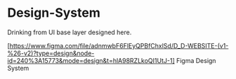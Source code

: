 # Design-System

Drinking from UI base layer designed here.

[https://www.figma.com/file/adnmwbF6FlEyQPBfChxlSd/D_D-WEBSITE-(v1-%26-v2)?type=design&node-id=240%3A15773&mode=design&t=hlA98RZLkoQI1UtJ-1] Figma Design System